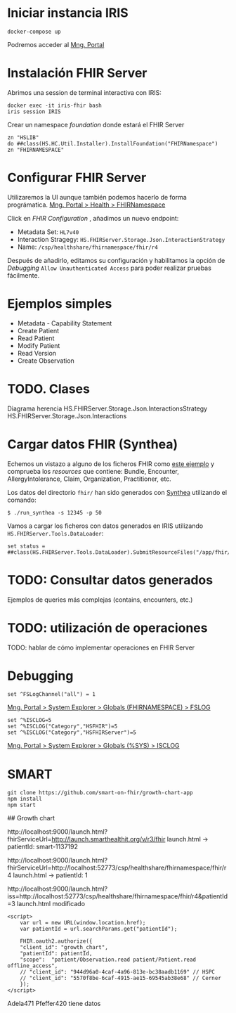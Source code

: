 

# Iniciar instancia IRIS
```
docker-compose up
```
Podremos acceder al [Mng. Portal](http://localhost:52773/csp/sys/UtilHome.csp)

# Instalación FHIR Server
Abrimos una session de terminal interactiva con IRIS:
```
docker exec -it iris-fhir bash
iris session IRIS
```

Crear un namespace *foundation* donde estará el FHIR Server 
```objectscript
zn "HSLIB"
do ##class(HS.HC.Util.Installer).InstallFoundation("FHIRNamespace")
zn "FHIRNAMESPACE"
```

# Configurar FHIR Server
Utilizaremos la UI aunque también podemos hacerlo de forma prográmatica.
[Mng. Portal > Health > FHIRNamespace](http://localhost:52773/csp/healthshare/fhirnamespace/HS.HC.UI.Home.cls)

Click en *FHIR Configuration* , añadimos un nuevo endpoint:
* Metadata Set: `HL7v40`
* Interaction Stragegy: `HS.FHIRServer.Storage.Json.InteractionStrategy`
* Name: `/csp/healthshare/fhirnamespace/fhir/r4`

Después de añadirlo, editamos su configuración y habilitamos la opción de *Debugging* `Allow Unauthenticated Access` para poder realizar pruebas fácilmente.

# Ejemplos simples
* Metadata - Capability Statement
* Create Patient
* Read Patient
* Modify Patient
* Read Version
* Create Observation

# TODO. Clases
Diagrama herencia
HS.FHIRServer.Storage.Json.InteractionsStrategy
HS.FHIRServer.Storage.Json.Interactions

# Cargar datos FHIR (Synthea)
Echemos un vistazo a alguno de los ficheros FHIR como [este ejemplo](fhir/Alecia465_Hills818_4c93d4af-e649-4646-8c28-6d4f14c489b3.json) y comprueba los *resources* que contiene: Bundle, Encounter, AllergyIntolerance, Claim, Organization, Practitioner, etc.

Los datos del directorio `fhir/` han sido generados con [Synthea](https://github.com/synthetichealth/synthea) utilizando el comando:
```console
$ ./run_synthea -s 12345 -p 50
```

Vamos a cargar los ficheros con datos generados en IRIS utilizando `HS.FHIRServer.Tools.DataLoader`:
```
set status = ##class(HS.FHIRServer.Tools.DataLoader).SubmitResourceFiles("/app/fhir/","FHIRServer","/csp/healthshare/fhirnamespace/fhir/r4")
```

# TODO: Consultar datos generados
Ejemplos de queries más complejas (contains, encounters, etc.)


# TODO: utilización de operaciones
TODO: hablar de cómo implementar operaciones en FHIR Server

# Debugging
```objectscript
set ^FSLogChannel("all") = 1
```

[Mng. Portal > System Explorer > Globals (FHIRNAMESPACE) > FSLOG](http://localhost:52773/csp/sys/exp/UtilExpGlobalView.csp?$ID2=FSLOG&$NAMESPACE=FHIRNAMESPACE)


```objectscript
set ^%ISCLOG=5 
set ^%ISCLOG("Category","HSFHIR")=5 
set ^%ISCLOG("Category","HSFHIRServer")=5
```

[Mng. Portal > System Explorer > Globals (%SYS) > ISCLOG](http://localhost:52773/csp/sys/exp/UtilExpGlobalView.csp?$ID2=ISCLOG&$NAMESPACE=%SYS)


# SMART
```
git clone https://github.com/smart-on-fhir/growth-chart-app
npm install
npm start
```

## Growth chart

http://localhost:9000/launch.html?fhirServiceUrl=http://launch.smarthealthit.org/v/r3/fhir
launch.html -> patientId: smart-1137192

http://localhost:9000/launch.html?fhirServiceUrl=http://localhost:52773/csp/healthshare/fhirnamespace/fhir/r4
launch.html -> patientId: 1

http://localhost:9000/launch.html?iss=http://localhost:52773/csp/healthshare/fhirnamespace/fhir/r4&patientId=3
launch.html modificado

```
<script>
    var url = new URL(window.location.href);
    var patientId = url.searchParams.get("patientId");
    
    FHIR.oauth2.authorize({
    "client_id": "growth_chart",
    "patientId": patientId,
    "scope":  "patient/Observation.read patient/Patient.read offline_access",
    // "client_id": "944d96a0-4caf-4a96-813e-bc38aadb1169" // HSPC
    // "client_id": "5570f8be-6caf-4915-ae15-69545ab38e68" // Cerner
    });
</script>
```
Adela471 Pfeffer420 tiene datos

